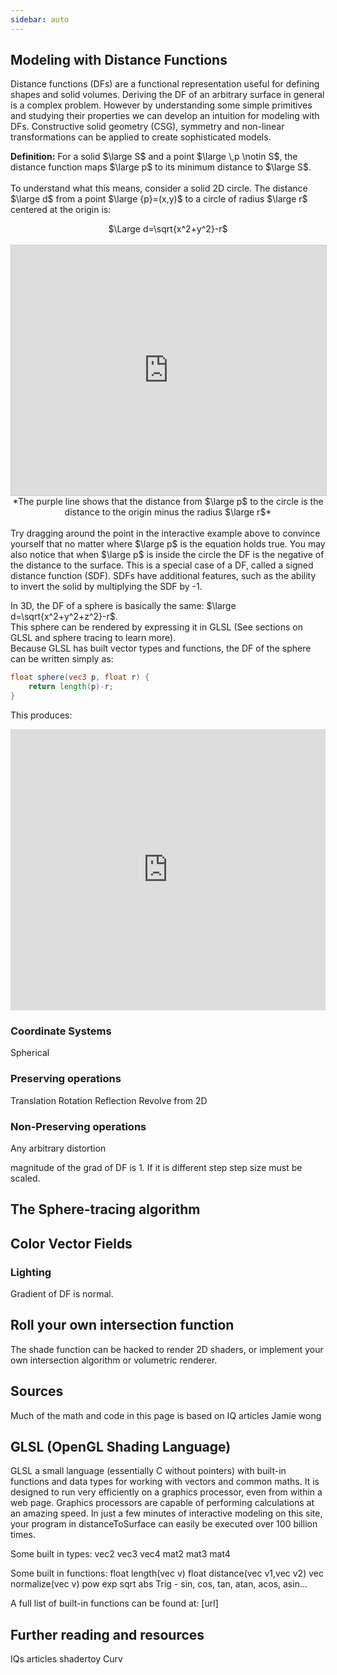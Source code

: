 ```yaml
---
sidebar: auto
---
```


## Modeling with Distance Functions

Distance functions (DFs) are a functional representation useful for defining shapes and solid volumes. Deriving the DF of an arbitrary surface in general is a complex problem. However by understanding some simple primitives and studying their properties we can develop an intuition for modeling with DFs. Constructive solid geometry (CSG), symmetry and non-linear transformations can be applied to create sophisticated models.
  
**Definition:** For a solid $\large S$ and a point $\large \,p \notin S$, the distance function maps $\large p$ to its minimum distance to $\large S$.  
<br>
To understand what this means, consider a solid 2D circle. The distance $\large d$ from a point $\large {p}=(x,y)$ to a circle of radius $\large r$ centered at the origin is:
<br>
<center>$\Large d=\sqrt{x^2+y^2}-r$</center>
<br>
<iframe src="https://www.desmos.com/calculator/o2mcl7poux?embed" width="100%" height="400px" style="border: 1px solid #ccc" frameborder=0></iframe>
<center>*The purple line shows that the distance from $\large p$ to the circle is the distance to the origin minus the radius $\large r$*</center>
<br>
Try dragging around the point in the interactive example above to convince yourself that no matter where $\large p$ is the equation holds true.  
You may also notice that when $\large p$ is inside the circle the DF is the negative of the distance to the surface. This is a special case of a DF, called a signed distance function (SDF). SDFs have additional features, such as the ability to invert the solid by multiplying the SDF by -1.  
  
In 3D, the DF of a sphere is basically the same: $\large d=\sqrt{x^2+y^2+z^2}-r$.  
This sphere can be rendered by expressing it in GLSL (See sections on GLSL and sphere tracing to learn more).  
Because GLSL has built vector types and functions, the DF of the sphere can be written simply as:
```glsl
float sphere(vec3 p, float r) {
	return length(p)-r;
}
```  
This produces:  
<iframe width="100%" height="450px" src="https://shaderpark.com/sculpture/-LM-Nx6cvMmlbdKKiB64?example=true&embed=true&hideeditor=true" frameborder="0" scrolling="no"></iframe>
  


### Coordinate Systems

Spherical

### Preserving operations

Translation
Rotation
Reflection
Revolve from 2D

### Non-Preserving operations

Any arbitrary distortion  
  
magnitude of the grad of DF is 1. If it is different step step size must be scaled.

## The Sphere-tracing algorithm

## Color Vector Fields

### Lighting
Gradient of DF is normal.

## Roll your own intersection function

The shade function can be hacked to render 2D shaders, or implement your own intersection algorithm or volumetric renderer. 

## Sources
Much of the math and code in this page is based on
IQ articles
Jamie wong

## GLSL (OpenGL Shading Language)

GLSL a small language (essentially C without pointers) with built-in functions and data types for working with vectors and common maths. It is designed to run very efficiently on a graphics processor, even from within a web page. Graphics processors are capable of performing calculations at an amazing speed. In just a few minutes of interactive modeling on this site, your program in distanceToSurface can easily be executed over 100 billion times.

Some built in types:
vec2
vec3
vec4
mat2
mat3
mat4

Some built in functions:
float length(vec v)
float distance(vec v1,vec v2)
vec normalize(vec v)
pow
exp
sqrt
abs
Trig - sin, cos, tan, atan, acos, asin...

A full list of built-in functions can be found at: [url]

## Further reading and resources

IQs articles
shadertoy
Curv